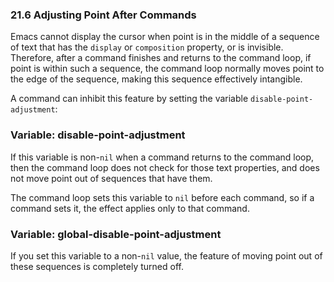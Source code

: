 

### 21.6 Adjusting Point After Commands

Emacs cannot display the cursor when point is in the middle of a sequence of text that has the `display` or `composition` property, or is invisible. Therefore, after a command finishes and returns to the command loop, if point is within such a sequence, the command loop normally moves point to the edge of the sequence, making this sequence effectively intangible.

A command can inhibit this feature by setting the variable `disable-point-adjustment`:

### Variable: **disable-point-adjustment**

If this variable is non-`nil` when a command returns to the command loop, then the command loop does not check for those text properties, and does not move point out of sequences that have them.

The command loop sets this variable to `nil` before each command, so if a command sets it, the effect applies only to that command.

### Variable: **global-disable-point-adjustment**

If you set this variable to a non-`nil` value, the feature of moving point out of these sequences is completely turned off.
